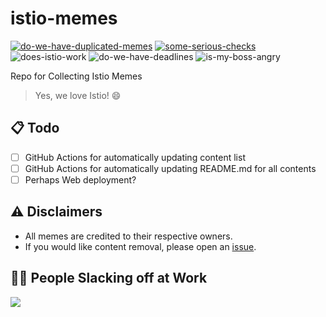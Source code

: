 # istio-memes
[![do-we-have-duplicated-memes](https://github.com/mikusi16/istio-memes/actions/workflows/check-duplicate-files.yml/badge.svg)](https://github.com/mikusi16/istio-memes/actions/workflows/check-duplicate-files.yml)
[![some-serious-checks](https://github.com/mikusi16/istio-memes/actions/workflows/some-serious-checks.yml/badge.svg)](https://github.com/mikusi16/istio-memes/actions/workflows/some-serious-checks.yml)
![does-istio-work](https://img.shields.io/badge/does_istio_work-no-critical)
![do-we-have-deadlines](https://img.shields.io/badge/do_we_have_deadlines-yes-critical)
![is-my-boss-angry](https://img.shields.io/badge/how_is_my_boss-angry-critical)


Repo for Collecting Istio Memes
> Yes, we love Istio! :smile:

## 📋 Todo
- [ ] GitHub Actions for automatically updating content list
- [ ] GitHub Actions for automatically updating README.md for all contents
- [ ] Perhaps Web deployment?

## ⚠️ Disclaimers
- All memes are credited to their respective owners.
- If you would like content removal, please open an [issue](https://github.com/mikusi16/istio-memes/issues).

## 🤦‍♂️ People Slacking off at Work

<a href="https://github.com/mikusi16/istio-memes/graphs/contributors">
  <img src="https://contrib.rocks/image?repo=mikusi16/istio-memes" />
</a>

